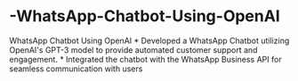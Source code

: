 # -WhatsApp-Chatbot-Using-OpenAI
 WhatsApp Chatbot Using OpenAI  * Developed a WhatsApp Chatbot utilizing OpenAI's GPT-3 model to provide automated customer  support and engagement.  * Integrated the chatbot with the WhatsApp Business API for seamless communication with users
